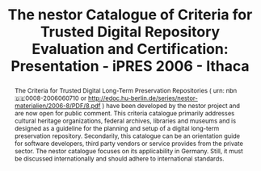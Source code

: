 ---
abstract: 'The Criteria for Trusted Digital Long-Term Preservation Repositories (
  urn: nbn:de:0008-2006060710 or http://edoc.hu-berlin.de/series/nestor-materialien/2006-8/PDF/8.pdf
  ) have been developed by the nestor project and are now open for public comment.
  This criteria catalogue primarily addresses cultural heritage organizations, federal
  archives, libraries and museums and is designed as a guideline for the planning
  and setup of a digital long-term preservation repository. Secondarily, this catalogue
  can be an orientation guide for software developers, third party vendors or service
  provides from the private sector. The nestor catalogue focuses on its applicability
  in Germany. Still, it must be discussed internationally and should adhere to international
  standards.'
creators:
- Strathmann, Stefan
- Dobratz, Susanne
- Schoger, Astrid
date: null
document_url: https://services.phaidra.univie.ac.at/api/object/o:294549/download
grand_parent: iPRES
institutions: []
keywords:
- ithaca
landing_page_url: https://phaidra.univie.ac.at/o:294549
language: eng
layout: publication
license: CC BY-SA 3.0 AT
notes_url: null
parent: iPRES 2006
presentation_url: null
size: 189093
source_name: iPRES
title: 'The nestor Catalogue of Criteria for Trusted Digital Repository Evaluation
  and Certification: Presentation - iPRES 2006 - Ithaca'
type: paper
year: 2006
---